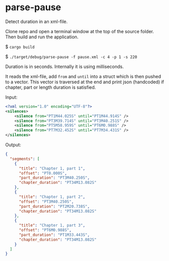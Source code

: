# parse-pause
Detect duration in an xml-file.

Clone repo and open a terminal window at the top of the source folder. Then build and run the application.

$ `cargo build`

$ `./target/debug/parse-pause -f pause.xml -c 4 -p 1 -s 220`

Duration is in seconds. Internally it is using milliseconds.

It reads the xml-file, add `from` and `until` into a struct which is then pushed to a vector. This vector is traversed
at the end and print json (handcoded) if chapter, part or length duration is satisfied.

Input:

```xml
<?xml version="1.0" encoding="UTF-8"?>  
<silences>  
    <silence from="PT1M44.025S" until="PT1M44.914S" />  
    <silence from="PT3M39.714S" until="PT3M40.251S" />  
    <silence from="PT5M58.959S" until="PT6M0.988S" />  
    <silence from="PT7M32.452S" until="PT7M34.431S" />  
</silences>
```

Output:

```json
{
  "segments": [
    {
      "title": "Chapter 1, part 1",
      "offset": "PT0.000S",
      "part_duration": "PT3M40.250S",
      "chapter_duration": "PT34M13.082S"
    },
    {
      "title": "Chapter 1, part 2",
      "offset": "PT3M40.250S",
      "part_duration": "PT2M20.738S",
      "chapter_duration": "PT34M13.082S"
    },
    {
      "title": "Chapter 1, part 3",
      "offset": "PT6M0.988S",
      "part_duration": "PT1M33.443S",
      "chapter_duration": "PT34M13.082S"
    }
  ]
}
```
